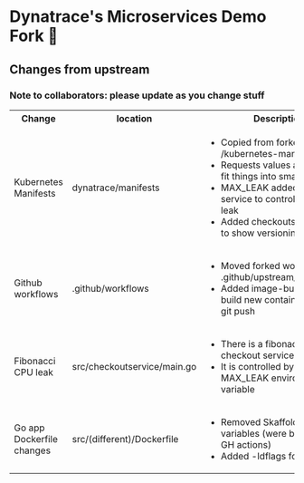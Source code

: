 
# Dynatrace's Microservices Demo Fork 🍴 
  
## Changes from upstream

### Note to collaborators: please update as you change stuff

<table>
<tr>
    <th>Change</th>
    <th>location</th>
    <th>Description</th>
</tr>
<tr>
    <td>Kubernetes Manifests</td>
    <td>dynatrace/manifests</td>
    <td>
        <ul>
            <li>Copied from forked /kubernetes-manifests</li>
            <li>Requests values are lower to fit things into small clusters</li>
            <li>MAX_LEAK added to cart service to control fibonacci leak</li>
            <li>Added checkoutservice2.yaml to show versioning features</li>
        </ul>
    </td>
</tr>
<tr>
    <td>Github workflows</td>
    <td>.github/workflows</td>
    <td>
        <ul>
            <li>Moved forked workflows to .github/upstream_flows_forked</li>
            <li>Added image-builder.yaml to build new container images on git push</li>
        </ul>
    </td>
</tr>
<tr>
    <td>Fibonacci CPU leak</td>
    <td>src/checkoutservice/main.go</td>
    <td>
        <ul>
            <li>There is a fibonacci leak in the checkout service</li>
            <li>It is controlled by the MAX_LEAK environment variable</li>
        </ul>
    </td>
</tr>
<tr>
    <td>Go app Dockerfile changes</td>
    <td>src/(different)/Dockerfile</td>
    <td>
    <ul>
            <li>Removed Skaffold env variables (were building via GH actions)</li>
            <li>Added -ldflags for Dynatrace</li>
    </ul>
    </td>
</tr>
</table>
